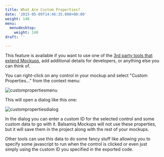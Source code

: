 ```yaml
---
title: What Are Custom Properties?
date: '2015-05-09T14:46:35.000+00:00'
weight: 140
menu:
  menudesktop:
    weight: 140
draft: ''

---
```

This feature is available if you want to use one of the [3rd party tools that extend Mockups](/resources/extensions/), add additional details for developers, or anything else you can think of.

You can right-click on any control in your mockup and select "Custom Properties..." from the context menu:

![custompropertiesmenu](https://media.balsamiq.com/img/support/docs/m4d/b3/custompropertiesmenu.png)

This will open a dialog like this one:

![custompropertiesdialog](https://media.balsamiq.com/img/support/docs/m4d/b3/custompropertiesdialog.png)

In the dialog you can enter a custom ID for the selected control and some custom data to go with it. Balsamiq Mockups will not use these properties, but it will save them in the project along with the rest of your mockups.

Other tools can use this data to do some fancy stuff like allowing you to specify some javascript to run when the control is clicked or even just simply using the custom ID you specified in the exported code.
